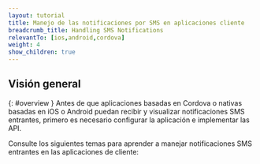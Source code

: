 ```yaml
---
layout: tutorial
title: Manejo de las notificaciones por SMS en aplicaciones cliente
breadcrumb_title: Handling SMS Notifications
relevantTo: [ios,android,cordova]
weight: 4
show_children: true
---
```

<!-- NLS_CHARSET=UTF-8 -->
## Visión general
{: #overview }
Antes de que aplicaciones basadas en Cordova o nativas basadas en iOS o Android puedan recibir y visualizar notificaciones SMS entrantes, primero es necesario configurar la aplicación e implementar las API.

Consulte los siguientes temas para aprender a manejar notificaciones SMS entrantes en las aplicaciones de cliente: 

